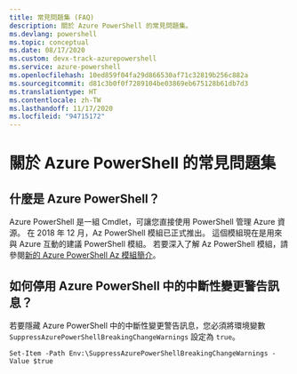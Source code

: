 ```yaml
---
title: 常見問題集 (FAQ)
description: 關於 Azure PowerShell 的常見問題集。
ms.devlang: powershell
ms.topic: conceptual
ms.date: 08/17/2020
ms.custom: devx-track-azurepowershell
ms.service: azure-powershell
ms.openlocfilehash: 10ed859f04fa29d866530af71c32819b256c882a
ms.sourcegitcommit: d81c3b0f0f7289104be03869eb675128b61db7d3
ms.translationtype: HT
ms.contentlocale: zh-TW
ms.lasthandoff: 11/17/2020
ms.locfileid: "94715172"
---
```

# <a name="frequently-asked-questions-about-azure-powershell"></a>關於 Azure PowerShell 的常見問題集

## <a name="what-is-azure-powershell"></a>什麼是 Azure PowerShell？

Azure PowerShell 是一組 Cmdlet，可讓您直接使用 PowerShell 管理 Azure 資源。 在 2018 年 12 月，Az PowerShell 模組已正式推出。 這個模組現在是用來與 Azure 互動的建議 PowerShell 模組。 若要深入了解 Az PowerShell 模組，請參閱[新的 Azure PowerShell Az 模組簡介](/powershell/azure/new-azureps-module-az)。

## <a name="how-do-i-disable-breaking-change-warning-messages-in-azure-powershell"></a>如何停用 Azure PowerShell 中的中斷性變更警告訊息？

若要隱藏 Azure PowerShell 中的中斷性變更警告訊息，您必須將環境變數 `SuppressAzurePowerShellBreakingChangeWarnings` 設定為 `true`。

```azurepowershell
Set-Item -Path Env:\SuppressAzurePowerShellBreakingChangeWarnings -Value $true
```
